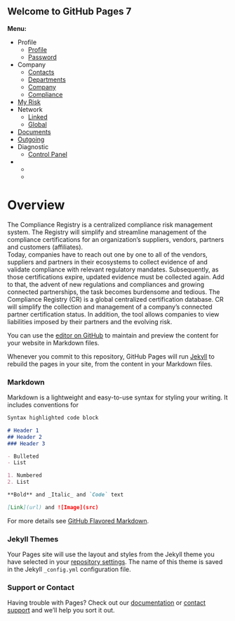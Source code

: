 ## Welcome to GitHub Pages 7

**Menu:**

- Profile
  - [Profile](Profile.md)
  - [Password](Password.md)
- Company
  - [Contacts](Contacts.md)
  - [Departments](Departments.md)
  - [Company](Company.md)
  - [Compliance](Compliance.md)
- [My Risk](MyRisk.md)
- Network
  - [Linked](Linked.md)
  - [Global](Global.md)
- [Documents](Documents.md)
- [Outgoing](Outgoing.md)
- Diagnostic
  - [Control Panel](ControlPanel.md)
- 
  - [](.md)
  - [](.md)


# Overview

The Compliance Registry is a centralized compliance risk management system.  The Registry will simplify and streamline management of the compliance certifications for an organization’s suppliers, vendors, partners and customers (affiliates).  
Today, companies have to reach out one by one to all of the vendors, suppliers and partners in their ecosystems to collect evidence of and validate compliance with relevant regulatory mandates.   Subsequently, as those certifications expire, updated evidence must be collected again. Add to that, the advent of new regulations and compliances and growing connected partnerships, the task becomes burdensome and tedious.
The Compliance Registry (CR) is a global centralized certification database.  CR will simplify the collection and management of a company’s connected partner certification status.    In addition, the tool allows companies to view liabilities imposed by their partners and the evolving risk.
















You can use the [editor on GitHub](https://github.com/BlinovaAlexa/The_Compliance_Registry_Documentation/edit/main/README.md) to maintain and preview the content for your website in Markdown files.

Whenever you commit to this repository, GitHub Pages will run [Jekyll](https://jekyllrb.com/) to rebuild the pages in your site, from the content in your Markdown files.

### Markdown

Markdown is a lightweight and easy-to-use syntax for styling your writing. It includes conventions for

```markdown
Syntax highlighted code block

# Header 1
## Header 2
### Header 3

- Bulleted
- List

1. Numbered
2. List

**Bold** and _Italic_ and `Code` text

[Link](url) and ![Image](src)
```

For more details see [GitHub Flavored Markdown](https://guides.github.com/features/mastering-markdown/).

### Jekyll Themes

Your Pages site will use the layout and styles from the Jekyll theme you have selected in your [repository settings](https://github.com/BlinovaAlexa/The_Compliance_Registry_Documentation/settings/pages). The name of this theme is saved in the Jekyll `_config.yml` configuration file.

### Support or Contact

Having trouble with Pages? Check out our [documentation](https://docs.github.com/categories/github-pages-basics/) or [contact support](https://support.github.com/contact) and we’ll help you sort it out.
